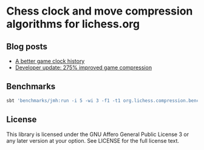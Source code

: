 # Chess clock and move compression algorithms for lichess.org

## Blog posts

- [A better game clock history](https://lichess.org/blog/WOEVrjAAALNI-fWS/a-better-game-clock-history)
- [Developer update: 275% improved game compression](https://lichess.org/blog/Wqa7GiAAAOIpBLoY/developer-update-275-improved-game-compression)

## Benchmarks

```bash
sbt 'benchmarks/jmh:run -i 5 -wi 3 -f1 -t1 org.lichess.compression.benchmark.*'
```

## License

This library is licensed under the GNU Affero General Public License 3 or
any later version at your option. See LICENSE for the full license text.

